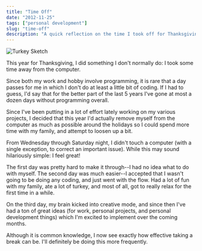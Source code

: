 ```yaml
---
title: "Time Off"
date: "2012-11-25"
tags: ["personal development"]
slug: "time-off"
description: "A quick reflection on the time I took off for Thanksgiving this year."
---
```



![Turkey Sketch][]


This year for Thanksgiving, I did something I don't normally do: I took some
time away from the computer.

Since both my work and hobby involve programming, it is rare that a day passes
for me in which I don't do at least a little bit of coding.  If I had to guess,
I'd say that for the better part of the last 5 years I've gone at most a dozen
days without programming overall.

Since I've been putting in a lot of effort lately working on my various
projects, I decided that this year I'd actually remove myself from the computer
as much as possible around the holidays so I could spend more time with my
family, and attempt to loosen up a bit.

From Wednesday through Saturday night, I didn't touch a computer (with a single
exception, to correct an important issue).  While this may sound hilariously
simple: I feel great!

The first day was pretty hard to make it through--I had no idea what to do with
myself.  The second day was much easier--I accepted that I wasn't going to be
doing any coding, and just went with the flow.  Had a lot of fun with my
family, ate a lot of turkey, and most of all, got to really relax for the first
time in a while.

On the third day, my brain kicked into creative mode, and since then I've had a
ton of great ideas (for work, personal projects, and personal development
things) which I'm excited to implement over the coming months.

Although it is common knowledge, I now see exactly how effective taking a break
can be.  I'll definitely be doing this more frequently.


  [Turkey Sketch]: /static/blog/images/2012/turkey-sketch.png "Turkey Sketch"
